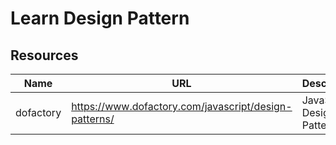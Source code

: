 # Learn Design Pattern


## Resources
| Name      | URL                                                   | Description                |
| --------- | ----------------------------------------------------- | -------------------------- |
| dofactory | https://www.dofactory.com/javascript/design-patterns/ | JavaScript Design Patterns | 

